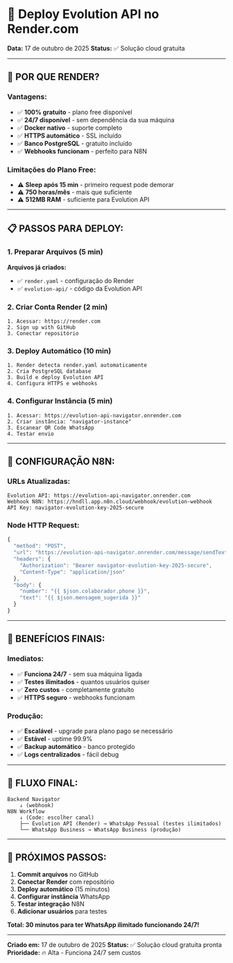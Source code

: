 # 🚀 Deploy Evolution API no Render.com

**Data:** 17 de outubro de 2025
**Status:** ✅ Solução cloud gratuita

---

## 🎯 **POR QUE RENDER?**

### **Vantagens:**
- ✅ **100% gratuito** - plano free disponível
- ✅ **24/7 disponível** - sem dependência da sua máquina
- ✅ **Docker nativo** - suporte completo
- ✅ **HTTPS automático** - SSL incluído
- ✅ **Banco PostgreSQL** - gratuito incluído
- ✅ **Webhooks funcionam** - perfeito para N8N

### **Limitações do Plano Free:**
- ⚠️ **Sleep após 15 min** - primeiro request pode demorar
- ⚠️ **750 horas/mês** - mais que suficiente
- ⚠️ **512MB RAM** - suficiente para Evolution API

---

## 📋 **PASSOS PARA DEPLOY:**

### **1. Preparar Arquivos (5 min)**

**Arquivos já criados:**
- ✅ `render.yaml` - configuração do Render
- ✅ `evolution-api/` - código da Evolution API

### **2. Criar Conta Render (2 min)**

```
1. Acessar: https://render.com
2. Sign up with GitHub
3. Conectar repositório
```

### **3. Deploy Automático (10 min)**

```
1. Render detecta render.yaml automaticamente
2. Cria PostgreSQL database
3. Build e deploy Evolution API
4. Configura HTTPS e webhooks
```

### **4. Configurar Instância (5 min)**

```
1. Acessar: https://evolution-api-navigator.onrender.com
2. Criar instância: "navigator-instance"
3. Escanear QR Code WhatsApp
4. Testar envio
```

---

## 🔧 **CONFIGURAÇÃO N8N:**

### **URLs Atualizadas:**
```
Evolution API: https://evolution-api-navigator.onrender.com
Webhook N8N: https://hndll.app.n8n.cloud/webhook/evolution-webhook
API Key: navigator-evolution-key-2025-secure
```

### **Node HTTP Request:**
```javascript
{
  "method": "POST",
  "url": "https://evolution-api-navigator.onrender.com/message/sendText/navigator-instance",
  "headers": {
    "Authorization": "Bearer navigator-evolution-key-2025-secure",
    "Content-Type": "application/json"
  },
  "body": {
    "number": "{{ $json.colaborador.phone }}",
    "text": "{{ $json.mensagem_sugerida }}"
  }
}
```

---

## 🎉 **BENEFÍCIOS FINAIS:**

### **Imediatos:**
- ✅ **Funciona 24/7** - sem sua máquina ligada
- ✅ **Testes ilimitados** - quantos usuários quiser
- ✅ **Zero custos** - completamente gratuito
- ✅ **HTTPS seguro** - webhooks funcionam

### **Produção:**
- ✅ **Escalável** - upgrade para plano pago se necessário
- ✅ **Estável** - uptime 99.9%
- ✅ **Backup automático** - banco protegido
- ✅ **Logs centralizados** - fácil debug

---

## 🚀 **FLUXO FINAL:**

```
Backend Navigator
    ↓ (webhook)
N8N Workflow
    ↓ (Code: escolher canal)
    ├── Evolution API (Render) → WhatsApp Pessoal (testes ilimitados)
    └── WhatsApp Business → WhatsApp Business (produção)
```

---

## 📱 **PRÓXIMOS PASSOS:**

1. **Commit arquivos** no GitHub
2. **Conectar Render** com repositório
3. **Deploy automático** (15 minutos)
4. **Configurar instância** WhatsApp
5. **Testar integração** N8N
6. **Adicionar usuários** para testes

**Total: 30 minutos para ter WhatsApp ilimitado funcionando 24/7!**

---

**Criado em:** 17 de outubro de 2025
**Status:** ✅ Solução cloud gratuita pronta
**Prioridade:** 🔥 Alta - Funciona 24/7 sem custos
